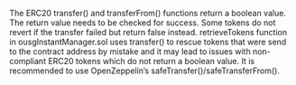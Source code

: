  The ERC20 transfer() and transferFrom() functions return a boolean value. The return value needs to be checked for success. Some tokens do not revert if the transfer failed but return false instead. retrieveTokens function in ousgInstantManager.sol uses transfer() to rescue tokens that were send to the contract address by mistake and it may lead to issues with non-compliant ERC20 tokens which do not return a boolean value. It is recommended to use OpenZeppelin’s safeTransfer()/safeTransferFrom().